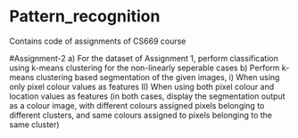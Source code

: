 # Pattern_recognition
Contains code of assignments of CS669 course

#Assignment-2
a) For the dataset of Assignment 1, perform classification using k-means clustering for the non-linearly seperable cases 
b) Perform k-means clustering based segmentation of the given images,
i) When using only pixel colour values as features
II) When using both pixel colour and location values as features
(in both cases, display the segmentation output as a colour image, with different colours assigned pixels belonging to different clusters, and same colours assigned to pixels belonging to the same cluster)


